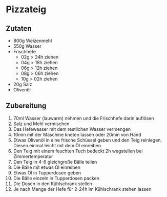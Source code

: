 # Pizzateig

## Zutaten

- 800g Weizenmehl
- 550g Wasser
- Frischhefe
  - 02g > 24h ziehen
  - 04g > 18h ziehen
  - 06g > 12h ziehen
  - 08g > 06h ziehen
  - 10g > 02h ziehen
- 20g Salz
- Olivenöl

## Zubereitung

1. 70ml Wasser (lauwarm) nehmen und die Frischhefe darin auflösen
2. Salz und Mehl vermischen
3. Das Hefewasser mit dem restlichen Wasser vermengen
4. 10min mit der Maschine kneten lassen oder 20min von Hand
5. Etwas Olivenöl in eine frische Schüssel geben und den Teig reinlegen. Diesen einmal leicht mit dem Öl einreiben
6. Den Teig mit einem feuchten Tuch bedeckt 2h wegstellen bei Zimmertemperatur
7. Den Teig in 4-6 gleichgroße Bälle teilen
8. Die Bälle mit etwas Öl einreiben
9. Etwas Öl in Tupperdosen geben
10. Die Bälle einzeln in Tupperdosen packen
11. Die Dosen in den Kühlschrank stellen
12. Je nach Menge der Hefe für 2-24h im Kühlschrank stehen lassen
